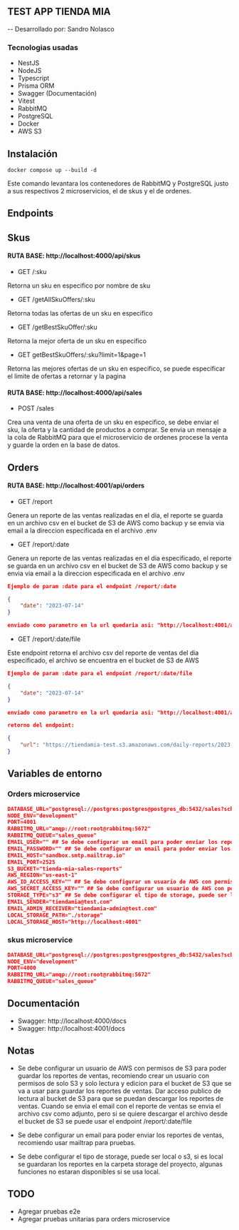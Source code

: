 
## TEST APP TIENDA MIA

-- Desarrollado por: Sandro Nolasco

### Tecnologias usadas

- NestJS
- NodeJS
- Typescript
- Prisma ORM
- Swagger (Documentación)
- Vitest
- RabbitMQ
- PostgreSQL
- Docker
- AWS S3

## Instalación

``` 
docker compose up --build -d 
```

Este comando levantara los contenedores de RabbitMQ y PostgreSQL justo a sus respectivos 2 microservicios, el de skus y el de ordenes. 

## Endpoints

## Skus

#### RUTA BASE: http://localhost:4000/api/skus

- GET /:sku
  
Retorna un sku en especifico por nombre de sku

- GET /getAllSkuOffers/:sku

Retorna todas las ofertas de un sku en especifico

- GET /getBestSkuOffer/:sku
  
Retorna la mejor oferta de un sku en especifico

- GET getBestSkuOffers/:sku?limit=1&page=1

Retorna las mejores ofertas de un sku en especifico, se puede especificar el limite de ofertas a retornar y la pagina

#### RUTA BASE: http://localhost:4000/api/sales

- POST /sales 

Crea una venta de una oferta de un sku en especifico, se debe enviar el sku, la oferta y la cantidad de productos a comprar. Se envia un mensaje a la cola de RabbitMQ para que el microservicio de ordenes procese la venta y guarde la orden en la base de datos.

## Orders

#### RUTA BASE: http://localhost:4001/api/orders

- GET /report
  
Genera un reporte de las ventas realizadas en el dia, el reporte se guarda en un archivo csv en el bucket de S3 de AWS como backup y se envia via email a la direccion especificada en el archivo .env

- GET /report/:date

Genera un reporte de las ventas realizadas en el dia especificado, el reporte se guarda en un archivo csv en el bucket de S3 de AWS como backup y se envia via email a la direccion especificada en el archivo .env




```json
Ejemplo de param :date para el endpoint /report/:date

{
    "date": "2023-07-14"
}

enviado como parametro en la url quedaria asi: "http://localhost:4001/api/orders/report/2023-07-14"
```

- GET /report/:date/file

Este endpoint retorna el archivo csv del reporte de ventas del dia especificado, el archivo se encuentra en el bucket de S3 de AWS

```json
Ejemplo de param :date para el endpoint /report/:date/file

{
    "date": "2023-07-14"
}

enviado como parametro en la url quedaria asi: "http://localhost:4001/api/orders/report/2023-07-14/file"

retorno del endpoint:

{
    "url": "https://tiendamia-test.s3.amazonaws.com/daily-reports/2023-07-14.csv"
}
```

## Variables de entorno

### Orders microservice

```json
DATABASE_URL="postgresql://postgres:postgres@postgres_db:5432/sales?schema=public"
NODE_ENV="development"
PORT=4001
RABBITMQ_URL="amqp://root:root@rabbitmq:5672"
RABBITMQ_QUEUE="sales_queue"
EMAIL_USER="" ## Se debe configurar un email para poder enviar los reportes de ventas
EMAIL_PASSWORD="" ## Se debe configurar un email para poder enviar los reportes de ventas
EMAIL_HOST="sandbox.smtp.mailtrap.io"
EMAIL_PORT=2525
S3_BUCKET="tienda-mia-sales-reports"
AWS_REGION="us-east-1"
AWS_ID_ACCESS_KEY="" ## Se debe configurar un usuario de AWS con permisos de S3 para poder guardar los reportes de ventas
AWS_SECRET_ACCESS_KEY="" ## Se debe configurar un usuario de AWS con permisos de S3 para poder guardar los reportes de ventas
STORAGE_TYPE="s3" ## Se debe configurar el tipo de storage, puede ser local o s3, si es local se guardaran los reportes en la carpeta storage del proyecto, algunas funciones no estaran disponibles si se usa local
EMAIL_SENDER="tiendamia@test.com"
EMAIL_ADMIN_RECEIVER="tiendamia-admin@test.com"
LOCAL_STORAGE_PATH="./storage"
LOCAL_STORAGE_HOST="http://localhost:4001"
```

### skus microservice

```json
DATABASE_URL="postgresql://postgres:postgres@postgres_db:5432/sales?schema=public"
NODE_ENV="development"
PORT=4000
RABBITMQ_URL="amqp://root:root@rabbitmq:5672"
RABBITMQ_QUEUE="sales_queue"
```

## Documentación

- Swagger: http://localhost:4000/docs
- Swagger: http://localhost:4001/docs 


## Notas

- Se debe configurar un usuario de AWS con permisos de S3 para poder guardar los reportes de ventas, recomiendo crear un usuario con permisos de solo S3 y solo lectura y edicion para el bucket de S3 que se va a usar para guardar los reportes de ventas. Dar acceso publico de lectura al bucket de S3 para que se puedan descargar los reportes de ventas. Cuando se envia el email con el reporte de ventas se envia el archivo csv como adjunto, pero si se quiere descargar el archivo desde el bucket de S3 se puede usar el endpoint /report/:date/file
  
- Se debe configurar un email para poder enviar los reportes de ventas, recomiendo usar mailtrap para pruebas.

- Se debe configurar el tipo de storage, puede ser local o s3, si es local se guardaran los reportes en la carpeta storage del proyecto, algunas funciones no estaran disponibles si se usa local.

## TODO

- Agregar pruebas e2e
- Agregar pruebas unitarias para orders microservice








